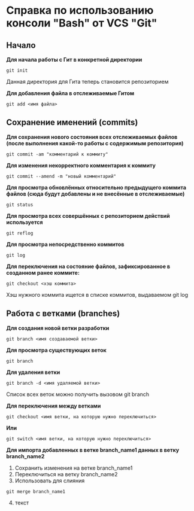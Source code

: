 # Справка по использованию консоли "Bash" от VCS "Git"

## Начало

**Для начала работы с Гит в конкретной директории**
```
git init
```
Данная директория для Гита теперь становится репозиторием

**Для добавления файла в отслеживаемые Гитом**
```
git add <имя файла>
```

## Сохранение именений (commits)

**Для сохранения нового состояния всех отслеживаемых файлов (после выполнения какой-то работы с содержимым репозитория)**
```
git commit -am "комментарий к коммиту"
```

**Для изменения некорректного комментария к коммиту**
```
git commit --amend -m "новый комментарий"
```

**Для просмотра обновлённых относительно предыдущего коммита файлов (сюда будут добавлены и не внесённые в отслеживаемые)**
```
git status
```

**Для просмотра всех совершённых с репозиторием действий используется**
```
git reflog
```

**Для просмотра непосредственно коммитов**
```
git log
```

**Для переключения на состояние файлов, зафиксированное в созданном ранее коммите:**
```
git checkout <хэш коммита>
```
Хэш нужного коммита ищется в списке коммитов, выдаваемом git log

## Работа с ветками (branches)

**Для создания новой ветки разработки**
```
git branch <имя создаваемой ветки>
```

**Для просмотра существующих веток**
```
git branch
```

**Для удаления ветки**
```
git branch -d <имя удаляемой ветки>
```
Список всех веток можно получить вызовом git branch

**Для переключения между ветками**
```
git checkout <имя ветки, на которую нужно переключиться>
```
**Или**
```
git switch <имя ветки, на которую нужно переключиться>
```

**Для импорта добавленных в ветке branch_name1 данных в ветку branch_name2**
1. Сохранить изменения на ветке branch_name1
2. Переключиться на ветку branch_name2
3. Использовать для слияния
```
git merge branch_name1
```
4. текст
